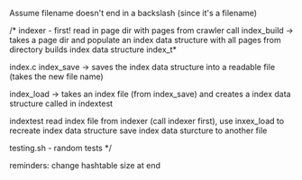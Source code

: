 Assume filename doesn't end in a backslash (since it's a filename)

/*
indexer - first!
read in page dir with pages from crawler
call index_build -> takes a page dir and populate an index data structure with all pages from directory
    builds index data structure index_t*


index.c
index_save -> saves the index data structure into a readable file (takes the new file name)

index_load -> takes an index file (from index_save) and creates a index data structure
called in indextest

indextest read index file from indexer (call indexer first), use inxex_load to recreate index data structure
save index data sturcture to another file

testing.sh - random tests
*/

reminders: change hashtable size at end